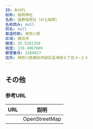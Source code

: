 ```yaml
---
ID: BnVFL
総称: 稲荷神社
名称: 福寿稲荷社（お七稲荷）
名称読み: null
別名: null
都道府県: 神奈川県
区域: 横浜市
緯度: 35.5281358
経度: 139.4967609
郵便番号: 2260027
住所: 神奈川県横浜市緑区長津田６丁目４−２４
---
```


## その他

### 参考URL

| URL | 説明          |
| --- | ------------- |
|     | OpenStreetMap |
